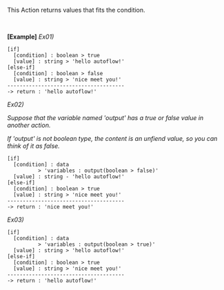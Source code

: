 This Action returns values that fits the condition.

<br/>

**[Example]**
*Ex01)*
```
[if]
  [condition] : boolean > true
  [value] : string > 'hello autoflow!'
[else-if]
  [condition] : boolean > false
  [value] : string > 'nice meet you!'
--------------------------------------
-> return : 'hello autoflow!'
```
*Ex02)*

*Suppose that the variable named 'output' has a true or false value in another action.*

*If 'output' is not boolean type, the content is an unfiend value, so you can think of it as false.*
```
[if]
  [condition] : data
          > 'variables : output(boolean > false)'
  [value] : string - 'hello autoflow!'
[else-if]
  [condition] : boolean > true
  [value] : string > 'nice meet you!'
--------------------------------------
-> return : 'nice meet you!'
```
*Ex03)*
```
[if]
  [condition] : data
          > 'variables : output(boolean > true)'
  [value] : string > 'hello autoflow!'
[else-if]
  [condition] : boolean > true
  [value] : string > 'nice meet you!'
--------------------------------------
-> return : 'hello autoflow!'
```
